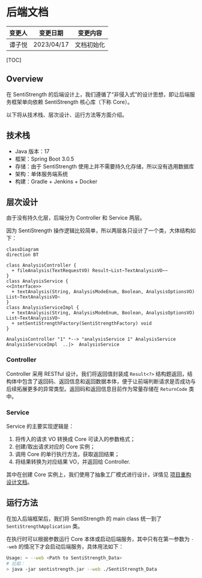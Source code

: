 # 后端文档

| 变更人 | 变更日期   | 变更内容   |
| ------ | ---------- | ---------- |
| 谭子悦 | 2023/04/17 | 文档初始化 |

[TOC]

## Overview

在 SentiStrength 的后端设计上，我们遵循了“非侵入式”的设计思想，即让后端服务框架单向依赖 SentiStrength 核心库（下称 Core）。

以下将从技术栈、层次设计、运行方法等方面介绍。

## 技术栈

- Java 版本：17
- 框架：Spring Boot 3.0.5
- 存储：由于 SentiStrength 使用上并不需要持久化存储，所以没有选用数据库
- 架构：单体服务端系统
- 构建：Gradle + Jenkins + Docker

## 层次设计

由于没有持久化层，后端分为 Controller 和 Service 两层。

因为 SentiStrength 操作逻辑比较简单，所以两层各只设计了一个类，大体结构如下：

```mermaid
classDiagram
direction BT

class AnalysisController {
  + fileAnalysis(TextRequestVO) Result~List~TextAnalysisVO~~
}
class AnalysisService {
<<Interface>>
  + textAnalysis(String, AnalysisModeEnum, Boolean, AnalysisOptionsVO) List~TextAnalysisVO~
}
class AnalysisServiceImpl {
  + textAnalysis(String, AnalysisModeEnum, Boolean, AnalysisOptionsVO) List~TextAnalysisVO~
  + setSentiStrengthFactory(SentiStrengthFactory) void
}

AnalysisController "1" *--> "analysisService 1" AnalysisService
AnalysisServiceImpl  ..|>  AnalysisService
```

### Controller

Controller 采用 RESTful 设计。我们将返回值封装成 `Result<?>` 结构题返回，结构体中包含了返回码、返回信息和返回数据本体，便于让前端判断请求是否成功与后续拓展更多的异常类型。返回码和返回信息目前作为常量存储在 `ReturnCode` 类中。

### Service

Service 的主要实现逻辑是：

1. 将传入的请求 VO 转换成 Core 可读入的参数格式；
2. 创建/取出请求对应的 Core 实例；
3. 调用 Core 的单行执行方法，获取返回结果；
4. 将结果转换为对应结果 VO，并返回给 Controller.

其中在创建 Core 实例上，我们使用了抽象工厂模式进行设计，详情见 [项目重构设计文档](./项目重构设计文档.md)。

## 运行方法

在加入后端框架后，我们将 SentiStrength 的 main class 统一到了 `SentiStrengthApplication` 类。

在执行时可以根据参数运行 Core 本体或启动后端服务，其中只有在第一参数为 `--web` 的情况下才会启动后端服务，具体用法如下：

```bash
Usage: ~ --web <Path to SentiStrength_Data>
# 比如：
> java -jar sentistrength.jar --web ./SentiStrength_Data
```
